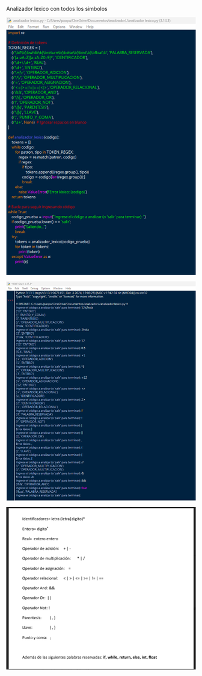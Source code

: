 Analizador lexico con todos los simbolos 


![image alt](https://github.com/Binbounan/Analizador-lexico/blob/e42992547004d53ba71b1d2d6b86e03860de1092/codigo.png)

![image alt](https://github.com/Binbounan/Analizador-lexico/blob/5a8b378638b6f57cdd0c697276f82d83fd3d5bc2/prueba.png)

![image alt](https://github.com/Binbounan/Analizador-lexico/blob/e53d982add94c5e39168f31854ff9ccdcd1e14ce/simbolos.png)
